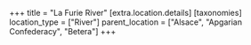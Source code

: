 +++
title = "La Furie River"
[extra.location.details]
[taxonomies]
location_type = ["River"]
parent_location = ["Alsace", "Apgarian Confederacy", "Betera"]
+++

